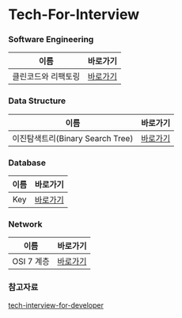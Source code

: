 # Tech-For-Interview

### Software Engineering

| 이름               | 바로가기    | 
| :-----------------: | :------:  |
| 클린코드와 리팩토링 | [바로가기](./Software%20Engineering/CleanCode&Refactoring.md) |

### Data Structure

| 이름               | 바로가기    | 
| :-----------------: | :------:  |
| 이진탐색트리(Binary Search Tree) | [바로가기](./Data%20Structure/BinarySearchTree.md) |

### Database

| 이름               | 바로가기    | 
| :-----------------: | :------:  |
| Key | [바로가기](Database\Key.md) |

### Network

| 이름               | 바로가기    | 
| :-----------------: | :------:  |
| OSI 7 계층 | [바로가기](Network\OSI7계층.md)|

### 참고자료
[tech-interview-for-developer](https://github.com/gyoogle/tech-interview-for-developer)